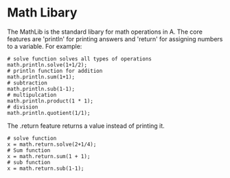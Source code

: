 # Math Libary

The MathLib is the standard libary for math operations in A. The core features are 'println' for printing answers and 'return' for assigning numbers to a variable. For example:

    # solve function solves all types of operations
    math.println.solve(1+1/2);
    # println function for addition
    math.println.sum(1+1);
    # subtraction
    math.println.sub(1-1);
    # multipulcation
    math.println.product(1 * 1);
    # division
    math.println.quotient(1/1);

The .return feature returns a value instead of printing it.

    # solve function
    x = math.return.solve(2+1/4);
    # Sum function
    x = math.return.sum(1 + 1);
    # sub function
    x = math.return.sub(1-1);
